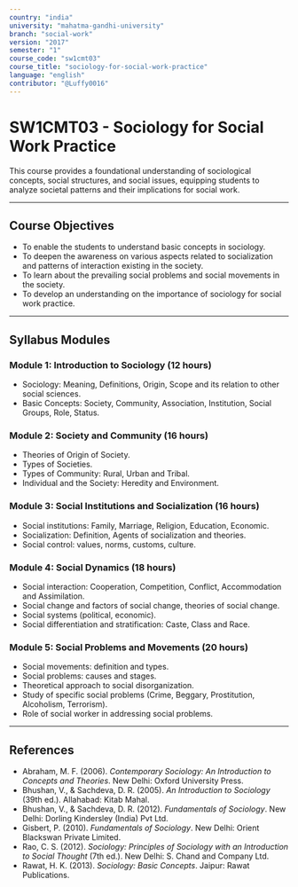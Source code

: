 ```yaml
---
country: "india"
university: "mahatma-gandhi-university"
branch: "social-work"
version: "2017"
semester: "1"
course_code: "sw1cmt03"
course_title: "sociology-for-social-work-practice"
language: "english"
contributor: "@Luffy0016"
---
```

# SW1CMT03 - Sociology for Social Work Practice

This course provides a foundational understanding of sociological concepts, social structures, and social issues, equipping students to analyze societal patterns and their implications for social work.

---
## Course Objectives

* To enable the students to understand basic concepts in sociology.
* To deepen the awareness on various aspects related to socialization and patterns of interaction existing in the society.
* To learn about the prevailing social problems and social movements in the society.
* To develop an understanding on the importance of sociology for social work practice.

---
## Syllabus Modules

### Module 1: Introduction to Sociology (12 hours)
* Sociology: Meaning, Definitions, Origin, Scope and its relation to other social sciences.
* Basic Concepts: Society, Community, Association, Institution, Social Groups, Role, Status.

### Module 2: Society and Community (16 hours)
* Theories of Origin of Society.
* Types of Societies.
* Types of Community: Rural, Urban and Tribal.
* Individual and the Society: Heredity and Environment.

### Module 3: Social Institutions and Socialization (16 hours)
* Social institutions: Family, Marriage, Religion, Education, Economic.
* Socialization: Definition, Agents of socialization and theories.
* Social control: values, norms, customs, culture.

### Module 4: Social Dynamics (18 hours)
* Social interaction: Cooperation, Competition, Conflict, Accommodation and Assimilation.
* Social change and factors of social change, theories of social change.
* Social systems (political, economic).
* Social differentiation and stratification: Caste, Class and Race.

### Module 5: Social Problems and Movements (20 hours)
* Social movements: definition and types.
* Social problems: causes and stages.
* Theoretical approach to social disorganization.
* Study of specific social problems (Crime, Beggary, Prostitution, Alcoholism, Terrorism).
* Role of social worker in addressing social problems.

---
## References
* Abraham, M. F. (2006). *Contemporary Sociology: An Introduction to Concepts and Theories*. New Delhi: Oxford University Press.
* Bhushan, V., & Sachdeva, D. R. (2005). *An Introduction to Sociology* (39th ed.). Allahabad: Kitab Mahal.
* Bhushan, V., & Sachdeva, D. R. (2012). *Fundamentals of Sociology*. New Delhi: Dorling Kindersley (India) Pvt Ltd.
* Gisbert, P. (2010). *Fundamentals of Sociology*. New Delhi: Orient Blackswan Private Limited.
* Rao, C. S. (2012). *Sociology: Principles of Sociology with an Introduction to Social Thought* (7th ed.). New Delhi: S. Chand and Company Ltd.
* Rawat, H. K. (2013). *Sociology: Basic Concepts*. Jaipur: Rawat Publications.